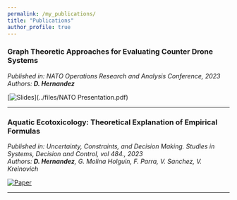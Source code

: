 ```yaml
---
permalink: /my_publications/
title: "Publications"
author_profile: true
---
```


### **Graph Theoretic Approaches for Evaluating Counter Drone Systems**
*Published in: NATO Operations Research and Analysis Conference, 2023*  
*Authors: **D. Hernandez***

[![Slides](https://img.shields.io/badge/Slides-Link-blue)](../files/NATO Presentation.pdf)

---

### **Aquatic Ecotoxicology: Theoretical Explanation of Empirical Formulas**
*Published in: Uncertainty, Constraints, and Decision Making. Studies in Systems, Decision and Control, vol 484., 2023*  
*Authors: **D. Hernandez**, G. Molina Holguin, F. Parra, V. Sanchez, V. Kreinovich*

[![Paper](https://img.shields.io/badge/Paper-Link-blue)](https://link.springer.com/chapter/10.1007/978-3-031-36394-8_3)  

---